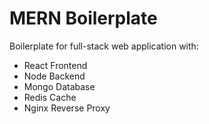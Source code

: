 # MERN Boilerplate

Boilerplate for full-stack web application with:

- React Frontend
- Node Backend
- Mongo Database
- Redis Cache
- Nginx Reverse Proxy
